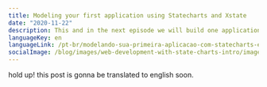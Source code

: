 ```yaml
---
title: Modeling your first application using Statecharts and Xstate
date: "2020-11-22"
description: This and in the next episode we will build one application using StateChart and Xstate.
languageKey: en
languageLink: /pt-br/modelando-sua-primeira-aplicacao-com-statecharts-e-xstate
socialImage: /blog/images/web-development-with-state-charts-intro/image-7.png
---
```


hold up! this post is gonna be translated to english soon.